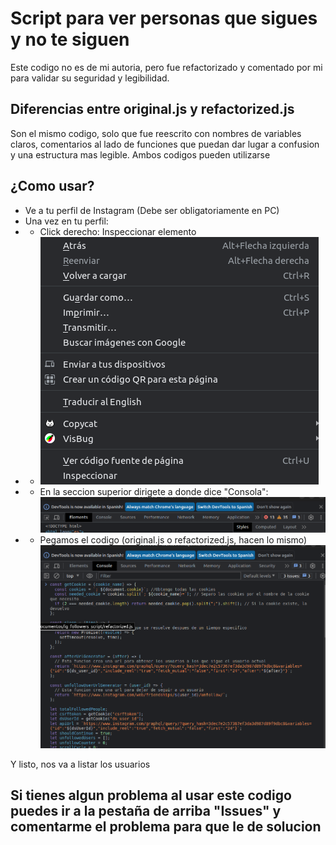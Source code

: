 # Script para ver personas que sigues y no te siguen

Este codigo no es de mi autoria, pero fue refactorizado y comentado por mi para validar su seguridad y legibilidad.

## Diferencias entre original.js y refactorized.js
Son el mismo codigo, solo que fue reescrito con nombres de variables claros, comentarios al lado de funciones que puedan dar lugar a confusion y una estructura mas legible. Ambos codigos pueden utilizarse

## ¿Como usar?

- Ve a tu perfil de Instagram (Debe ser obligatoriamente en PC)
- Una vez en tu perfil:
- - Click derecho: Inspeccionar elemento
- - ![Alt text](readme_images/image.png)
- - En la seccion superior dirigete a donde dice "Consola":
    ![Alt text](readme_images/image-1.png)
- - Pegamos el codigo (original.js o refactorized.js, hacen lo mismo)
    ![Alt text](readme_images/image-2.png)

Y listo, nos va a listar los usuarios

## Si tienes algun problema al usar este codigo puedes ir a la pestaña de arriba "Issues" y comentarme el problema para que le de solucion
